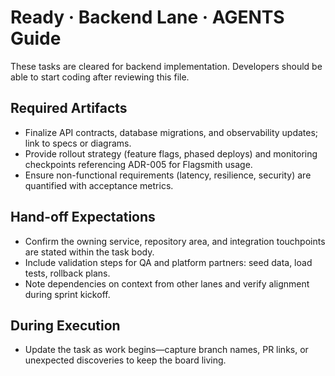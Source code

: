 # Ready · Backend Lane · AGENTS Guide

These tasks are cleared for backend implementation. Developers should be able to start coding after reviewing this file.

## Required Artifacts
- Finalize API contracts, database migrations, and observability updates; link to specs or diagrams.
- Provide rollout strategy (feature flags, phased deploys) and monitoring checkpoints referencing ADR-005 for Flagsmith usage.
- Ensure non-functional requirements (latency, resilience, security) are quantified with acceptance metrics.

## Hand-off Expectations
- Confirm the owning service, repository area, and integration touchpoints are stated within the task body.
- Include validation steps for QA and platform partners: seed data, load tests, rollback plans.
- Note dependencies on context from other lanes and verify alignment during sprint kickoff.

## During Execution
- Update the task as work begins—capture branch names, PR links, or unexpected discoveries to keep the board living.
